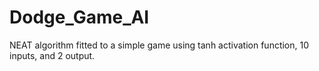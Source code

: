 # Dodge_Game_AI
NEAT algorithm fitted to a simple game using tanh activation function, 10 inputs, and 2 output.
